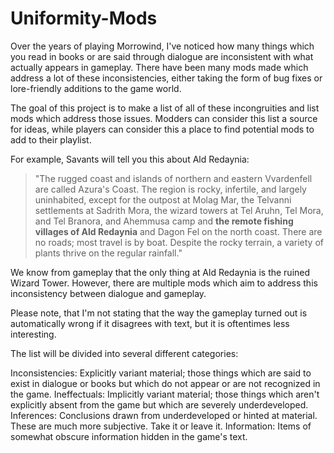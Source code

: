# Uniformity-Mods

Over the years of playing Morrowind, I've noticed how many things which you read in books or are said through dialogue are inconsistent with what actually appears in gameplay. There have been many mods made which address a lot of these inconsistencies, either taking the form of bug fixes or lore-friendly additions to the game world.

The goal of this project is to make a list of all of these incongruities and list mods which address those issues. Modders can consider this list a source for ideas, while players can consider this a place to find potential mods to add to their playlist.

For example, Savants will tell you this about Ald Redaynia: 

> "The rugged coast and islands of northern and eastern Vvardenfell are called Azura's Coast. The region is rocky, infertile, and largely uninhabited, except for the outpost at Molag Mar, the Telvanni settlements at Sadrith Mora, the wizard towers at Tel Aruhn, Tel Mora, and Tel Branora, and Ahemmusa camp and **the remote fishing villages of Ald Redaynia** and Dagon Fel on the north coast. There are no roads; most travel is by boat. Despite the rocky terrain, a variety of plants thrive on the regular rainfall."

We know from gameplay that the only thing at Ald Redaynia is the ruined Wizard Tower. However, there are multiple mods which aim to address this inconsistency between dialogue and gameplay.

Please note, that I'm not stating that the way the gameplay turned out is automatically wrong if it disagrees with text, but it is oftentimes less interesting.

The list will be divided into several different categories:

Inconsistencies: Explicitly variant material; those things which are said to exist in dialogue or books but which do not appear or are not recognized in the game.
Ineffectuals: Implicitly variant material; those things which aren't explicitly absent from the game but which are severely underdeveloped.
Inferences: Conclusions drawn from underdeveloped or hinted at material. These are much more subjective. Take it or leave it.
Information: Items of somewhat obscure information hidden in the game's text.
